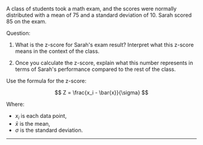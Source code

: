 A class of students took a math exam, and the scores were normally distributed with a mean of 75 and a standard deviation of 10. Sarah scored 85 on the exam.

Question:
1. What is the z-score for Sarah's exam result? Interpret what this z-score means in the context of the class.

2. Once you calculate the z-score, explain what this number represents in terms of Sarah's performance compared to the rest of the class.


Use the formula for the z-score:

$$
Z = \frac{x_i - \bar{x}}{\sigma}
$$

Where:
- $x_i$ is each data point,
- $\bar{x}$ is the mean,
- $\sigma$ is the standard deviation.
---